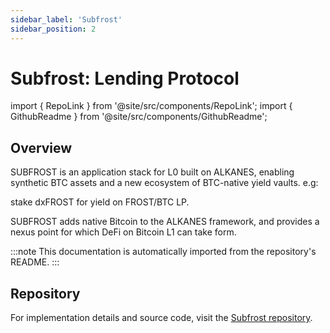 ```yaml
---
sidebar_label: 'Subfrost'
sidebar_position: 2
---
```


# Subfrost: Lending Protocol

import { RepoLink } from '@site/src/components/RepoLink';
import { GithubReadme } from '@site/src/components/GithubReadme';

## Overview

SUBFROST is an application stack for L0 built on ALKANES, enabling synthetic BTC assets and a new ecosystem of BTC-native yield vaults. e.g:

stake dxFROST for yield on FROST/BTC LP.

SUBFROST adds native Bitcoin to the ALKANES framework, and provides a nexus point for which DeFi on Bitcoin L1 can take form.

<RepoLink href="https://github.com/subfrost/subfrost-alkanes" />

<GithubReadme owner="subfrost" repo="subfrost-alkanes" />

:::note
This documentation is automatically imported from the repository's README.
:::

## Repository

For implementation details and source code, visit the [Subfrost repository](https://github.com/subfrost/subfrost-alkanes).
